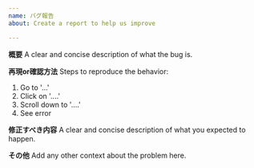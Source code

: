 ```yaml
---
name: バグ報告
about: Create a report to help us improve

---
```


**概要**
A clear and concise description of what the bug is.

**再現or確認方法**
Steps to reproduce the behavior:
1. Go to '...'
2. Click on '....'
3. Scroll down to '....'
4. See error

**修正すべき内容**
A clear and concise description of what you expected to happen.

**その他**
Add any other context about the problem here.
